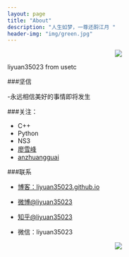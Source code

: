 ```yaml
---
layout: page
title: "About"
description: "人生如梦，一尊还酹江月 "
header-img: "img/green.jpg"
---
```



<center>
    <p><img src="http://7xlfkx.com1.z0.glb.clouddn.com/white2.jpg" align="center"></p>
</center>

liyuan35023
from usetc

###坚信


-永远相信美好的事情即将发生


###关注：


- C++
- Python
- NS3
- [廖雪峰](http://http://www.liaoxuefeng.com/)
- [anzhuangguai](http://blog.csdn.net/anzhuangguai)




###联系

- [博客：liyuan35023.github.io](http://liyuan35023.github.io)

- [微博@liyuan35023](http://weibo.com/1843963135/)

- [知乎@liyuan35023](http://www.zhihu.com/people/li-yuan-27-71)

- 微信：liyuan35023


<center>
    <p><img src="http://d.pcs.baidu.com/thumbnail/07f255fc57db7d017e9fc11bef20188f?fid=805840743-250528-971314296231695&time=1443600000&sign=FDTAER-DCb740ccc5511e5e8fedcff06b081203-hzvbpmtdP84IXK%2BX7fZlCutbd2o%3D&rt=sh&expires=2h&r=983969662&sharesign=unknown&size=c710_u500&quality=100" align="center"></p>
</center>






